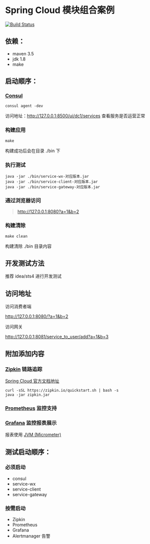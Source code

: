 Spring Cloud 模块组合案例
====================

[![Build Status](https://travis-ci.org/iceopen/spring-cloud-consul-demo.svg?branch=master)](https://travis-ci.org/iceopen/spring-cloud-consul-demo)

## 依赖：

- maven 3.5
- jdk 1.8
- make

## 启动顺序：
### [Consul](https://www.consul.io/downloads.html)

```shell
consul agent -dev
```

访问地址：http://127.0.0.1:8500/ui/dc1/services 查看服务是否运营正常 

### 构建应用

```shell
make
```

构建成功后会在目录 ./bin 下

### 执行测试

```shell
java -jar ./bin/service-wx-对应版本.jar
java -jar ./bin/service-client-对应版本.jar
java -jar ./bin/service-gateway-对应版本.jar
```

### 通过浏览器访问

> http://127.0.0.1:8080?a=1&b=2

### 构建清除

```shell
make clean
```

构建清除 ./bin 目录内容

## 开发测试方法

推荐 idea/sts4 进行开发测试

## 访问地址

访问消费者端

http://127.0.0.1:8080/?a=1&b=2

访问网关

http://127.0.0.1:8081/service_to_user/add?a=1&b=3

## 附加添加内容

### [Zipkin](https://zipkin.io/pages/quickstart.html) 链路追踪

[Spring Cloud 官方文档地址](https://cloud.spring.io/spring-cloud-static/Greenwich.RELEASE/single/spring-cloud.html#_spring_cloud_sleuth)

```shell
curl -sSL https://zipkin.io/quickstart.sh | bash -s
java -jar zipkin.jar
```

### [Prometheus](https://prometheus.io/) 监控支持

### [Grafana](https://prometheus.io/) 监控报表展示

报表使用 [JVM (Micrometer)](https://grafana.com/grafana/dashboards/4701)

## 测试启动顺序：

### 必须启动
   
- consul
- service-wx
- service-client
- service-gateway

### 按需启动

- Zipkin
- Prometheus
- Grafana
- Alertmanager 告警
